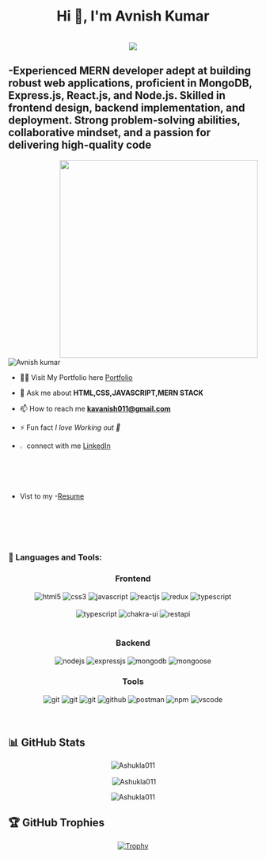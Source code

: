 
  

<h1 align="center">Hi 👋, I'm Avnish Kumar</h1>
<br/>
<div align="center">
 <img src="https://readme-typing-svg.herokuapp.com/?lines=Full+Stack+Web+Developer;MERN+Stack+Developer;Web+Developer;React+Developer;Quick+learner&color=cyan&center=true" />
</div>

<h2>-Experienced MERN developer adept at building robust web applications, proficient in MongoDB, Express.js, React.js, and Node.js. Skilled in frontend design, backend implementation, and deployment. Strong problem-solving abilities, collaborative mindset, and a passion for delivering high-quality code</h2>
<img align="right" alt "Coding" width="400" src="https://th.bing.com/th/id/OIP.dSQXoAdrGjKQbSUYPAuOzQHaEK?pid=ImgDet&rs=1">

<p align="left"> <img src="https://komarev.com/ghpvc/?username=Ashukla011&label=Profile%20views&color=0e75b6&style=flat" alt="Avnish kumar" /> </p>



- 👨‍💻 Visit My Portfolio here [Portfolio](https://Ashukla011.github.io/)

- 💬 Ask me about **HTML,CSS,JAVASCRIPT,MERN STACK**

- 📫 How to reach me **kavanish011@gmail.com** 

- ⚡ Fun fact *I love Working out 🤸*
- <img src="https://cdn-icons-png.flaticon.com/512/61/61109.png" alt="" width="2%"/> connect with me [LinkedIn](https://www.linkedin.com/in/avnish-kumar-02161922b/)

- Vist to my -[Resume](https://drive.google.com/file/d/1ySoDol2Y8OQ083-3h1Cm1AMYaRiTdq5Q/view?usp=drive_link)
<!-- -  ♟️ Let's Play a game of Chess ♟️ -->


<br/>
<br/>
<br/>
<br/>

<h3 align="left">🚀 Languages and Tools:</h3>
<div align="center">
 
 <div align="center"><h3 align="center">Frontend</h3>
<img src="https://img.shields.io/badge/html5-%23E34F26.svg?style=for-the-badge&logo=html5&logoColor=white" align="center" alt="html5">
<img src = "https://img.shields.io/badge/css3-%231572B6.svg?style=for-the-badge&logo=css3&logoColor=white" align="center" alt="css3">
<img src ="https://img.shields.io/badge/javascript-%23323330.svg?style=for-the-badge&logo=javascript&logoColor=%23F7DF1E" align="center" alt="javascript">
<img src="https://img.shields.io/badge/React-20232A?style=for-the-badge&logo=react&logoColor=61DAFB"  align="center" alt="reactjs" />
<img src="https://img.shields.io/badge/Redux-593D88?style=for-the-badge&logo=redux&logoColor=white"  align="center" alt="redux" />
   <img src="https://img.shields.io/badge/TypeScript-87CEEB?style=for-the-badge&logo=TypeScript&logoColor=white"  align="center" alt="typescript" />
   
<!-- <img src="https://img.shields.io/badge/Material%20UI-007FFF?style=for-the-badge&logo=mui&logoColor=white"  align="center" alt="material-ui"/> -->
<!-- <img src = "https://img.shields.io/badge/tailwind css-%2338B2AC.svg?style=for-the-badge&logo=tailwind-css&logoColor=white" align="center" alt="tailwindcss"/> -->
<br/>
<br/>
    <img src="https://img.shields.io/badge/Next.js-000000?style=for-the-badge&logo=Next.js&logoColor=white"  align="center" alt="typescript" />
  <img src = "https://img.shields.io/badge/chakra ui-%234ED1C5.svg?style=for-the-badge&logo=chakraui&logoColor=white" align="center" alt="chakra-ui"/>
  <img src="https://img.shields.io/badge/rest api-%23000000.svg?style=for-the-badge&logo=flask&logoColor=white" align="center" alt="restapi"/>
  
</div>
 <br/>
  <div align="center"><h3 align="center">Backend</h3> 
<img src="https://img.shields.io/badge/Node.js-339933?style=for-the-badge&logo=nodedotjs&logoColor=white" align="center" alt="nodejs" />
<img src="https://img.shields.io/badge/Express.js-000000?style=for-the-badge&logo=express&logoColor=white" align="center" alt="expressjs"/>
<img src="https://img.shields.io/badge/MongoDB-4EA94B?style=for-the-badge&logo=mongodb&logoColor=white" align="center" alt="mongodb"/>
<img src="https://img.shields.io/badge/mongoose-%2300f.svg?style=for-the-badge&logo=fastify&logoColor=white" align="center" alt="mongoose"/>
<!--    <img src="https://img.shields.io/badge/JWT-black?style=for-the-badge&logo=JSON%20web%20tokens" align="center" alt="jwt"/> -->
 </div>
  <div align="center"><h3 align="center">Tools</h3> 
<!--    <img src="https://img.shields.io/badge/heroku-%23430098.svg?style=for-the-badge&logo=heroku&logoColor=white" align="center" alt="git"/> -->
   <img src="https://img.shields.io/badge/netlify-%23000000.svg?style=for-the-badge&logo=netlify&logoColor=#00C7B7" align="center" alt="git"/>
   <img src="https://img.shields.io/badge/vercel-%23000000.svg?style=for-the-badge&logo=vercel&logoColor=whit" align="center" alt="git"/>
   <img src="https://img.shields.io/badge/Git-f44d27?style=for-the-badge&logo=git&logoColor=white"  align="center" alt="git"/>
<img src="https://img.shields.io/badge/GitHub-100000?style=for-the-badge&logo=github&logoColor=white"  align="center" alt="github"/>
<img src ="https://img.shields.io/badge/Postman-FF6C37?style=for-the-badge&logo=postman&logoColor=white" align="center" alt="postman">
<img src = "https://img.shields.io/badge/NPM-%23000000.svg?style=for-the-badge&logo=npm&logoColor=white" align="center" alt="npm">
   <img src="https://img.shields.io/badge/Visual%20Studio-5C2D91.svg?style=for-the-badge&logo=visual-studio&logoColor=white"  align="center" alt="vscode"/>
   <br/>
<br/>
 </div>
</div>

<br/>
<h2>📊 GitHub Stats</h1>
<!-- <h2 align="center">📊 GitHub Stats</h2> -->
<p align="center" ><img align="center" src="https://github-readme-stats.vercel.app/api/top-langs?username=Ashukla011&show_icons=true&locale=en&layout=compact&theme=react&hide_border=true&bg_color=0D1117" alt="Ashukla011" /></p>
<!--   <a  align="center" href="https://github.com/Ashukla011/github-readme-stats"><img  align="center" src="https://github-readme-stats.vercel.app/api/top-langs/?username=Ashukla011&langs_count=8&count_private=true&layout=compact&theme=react&hide_border=true&bg_color=0D1117" alt="Avnish Kumar's Top Languages"/></a> -->

<p align="center">&nbsp;<img align="center" src="https://github-readme-stats.vercel.app/api?username=Ashukla011&show_icons=true&locale=en" alt="Ashukla011" /></p>

<p align="center"><img align="center" src="https://github-readme-streak-stats.herokuapp.com/?user=Ashukla011&" alt="Ashukla011" /></p>

## 🏆 GitHub Trophies
<!-- <h2 align="center">🏆 GitHub Trophies</h2> -->
<p align="center"> <a href="https://github.com/ryo-ma/github-profile-trophy"><img src="https://github-profile-trophy.vercel.app/?username=Ashukla011" alt="Trophy" /></a> </p>




<!---
Ashukla011/Ashukla011 is a ✨ special ✨ repository because its `README.md` (this file) appears on your GitHub profile.
You can click the Preview link to take a look at your changes.
--->
